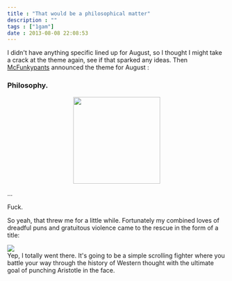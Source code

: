 ```yaml
---
title : "That would be a philosophical matter"
description : ""
tags : ["1gam"]
date : 2013-08-08 22:08:53
---
```

I didn't have anything specific lined up for August, so I thought I might take a crack at the theme again, see if that sparked any ideas. Then <a href="http://mcfunkypants.com/">McFunkypants</a> announced the theme for August :
 
<h3>Philosophy.</h3>
<img src="https://s3.amazonaws.com/beercave.co.uk/blogpics/dougal.jpg" style="width:200px;display:block; margin-left:auto; margin-right:auto"/>

...

Fuck.

<!--more-->

So yeah, that threw me for a little while. Fortunately my combined loves of dreadful puns and gratuitous violence came to the rescue in the form of a title:

<img src="https://s3.amazonaws.com/beercave.co.uk/gameamonth2013/month8/pics/logo.png" style="display:block; margin-left:auto; margin-right:auto"/>
Yep, I totally went there. It's going to be a simple scrolling fighter where you battle your way through the history of Western thought with the ultimate goal of punching Aristotle in the face.
